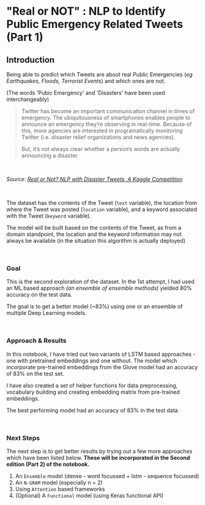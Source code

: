 # "Real or NOT" : NLP to Identify Public Emergency Related Tweets (Part 1)


## Introduction

Being able to predict which Tweets are about real Public Emergencies (*eg Earthquakes, Floods, Terrorist Events*) and which ones are not. 

(The words 'Pubic Emergency' and 'Disasters' have been used interchangeably)

> Twitter has become an important communication channel in times of emergency.
The ubiquitousness of smartphones enables people to announce an emergency they’re observing in real-time. Because of this, more agencies are interested in programatically monitoring Twitter (i.e. disaster relief organizations and news agencies).

> But, it’s not always clear whether a person’s words are actually announcing a disaster. 

<BR>

*Source: [Real or Not? NLP with Disaster Tweets, A Kaggle Competition](https://www.kaggle.com/c/nlp-getting-started/overview)*

<BR>

The dataset has the contents of the Tweet (`text` variable), the location from where the Tweet was posted (`location` variable), and a keyword associated with the Tweet (`keyword` variable). 

The model will be built based on the contents of the Tweet, as from a domain standpoint, the location and the keyword information may not always be available (in the situation this algorithm is actually deployed) 


<BR>

### Goal

This is the second exploration of the dataset. In the 1st attempt, I had used an ML based approach *(an ensemble of ensemble methods)* yielded 80% accuracy on the test data. 

The goal is to get a better model (~83%) using one or an ensemble of multiple Deep Learning models.


<BR>

### Approach & Results

In this notebook, I have tried out two variants of LSTM based approaches - one with pretrained embeddings and one without. The model which incorporate pre-trained embeddings from the Glove model had an accuracy of 83% on the test set.

I have also created a set of helper functions for data preprocessing, vocabulary building and creating embedding matrix from pre-trained embeddings.

The best performing model had an accuracy of 83% in the test data

<BR>

### Next Steps

The next step is to get better results by trying out a few more approaches which have been listed below. **These will be incorporated in the Second edition (Part 2) of the notebook.**

1. An `Ensemble` model (dense - word focussed + lstm - sequence focussed)
2. An `N-GRAM` model (especially n = 2)
3. Using `Attention` based frameworks
4. (Optional) A `Functional` model (using Keras functional API)
